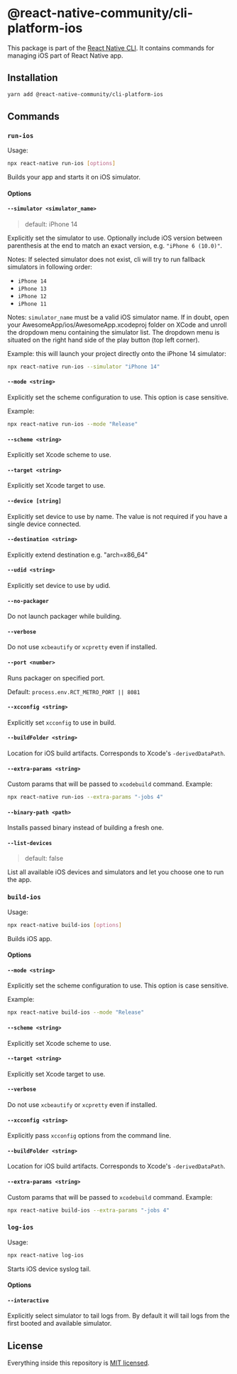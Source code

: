 # @react-native-community/cli-platform-ios

This package is part of the [React Native CLI](../../README.md). It contains commands for managing iOS part of React Native app.

## Installation

```sh
yarn add @react-native-community/cli-platform-ios
```

## Commands

### `run-ios`

Usage:

```sh
npx react-native run-ios [options]
```

Builds your app and starts it on iOS simulator.

#### Options

#### `--simulator <simulator_name>`

> default: iPhone 14

Explicitly set the simulator to use. Optionally include iOS version between parenthesis at the end to match an exact version, e.g. `"iPhone 6 (10.0)"`.

Notes: If selected simulator does not exist, cli will try to run fallback simulators in following order:

- `iPhone 14`
- `iPhone 13`
- `iPhone 12`
- `iPhone 11`

Notes: `simulator_name` must be a valid iOS simulator name. If in doubt, open your AwesomeApp/ios/AwesomeApp.xcodeproj folder on XCode and unroll the dropdown menu containing the simulator list. The dropdown menu is situated on the right hand side of the play button (top left corner).

Example: this will launch your project directly onto the iPhone 14 simulator:

```sh
npx react-native run-ios --simulator "iPhone 14"
```

#### `--mode <string>`

Explicitly set the scheme configuration to use. This option is case sensitive.

Example:

```sh
npx react-native run-ios --mode "Release"
```

#### `--scheme <string>`

Explicitly set Xcode scheme to use.

#### `--target <string>`

Explicitly set Xcode target to use.

#### `--device [string]`

Explicitly set device to use by name. The value is not required if you have a single device connected.

#### `--destination <string>`

Explicitly extend destination e.g. "arch=x86_64"

#### `--udid <string>`

Explicitly set device to use by udid.

#### `--no-packager`

Do not launch packager while building.

#### `--verbose`

Do not use `xcbeautify` or `xcpretty` even if installed.

#### `--port <number>`

Runs packager on specified port.

Default: `process.env.RCT_METRO_PORT || 8081`

#### `--xcconfig <string>`

Explicitly set `xcconfig` to use in build.

#### `--buildFolder <string>`

Location for iOS build artifacts. Corresponds to Xcode's `-derivedDataPath`.

#### `--extra-params <string>`

Custom params that will be passed to `xcodebuild` command.
Example:

```sh
npx react-native run-ios --extra-params "-jobs 4"
```

#### `--binary-path <path>`

Installs passed binary instead of building a fresh one.

#### `--list-devices`

> default: false

List all available iOS devices and simulators and let you choose one to run the app.

### `build-ios`

Usage:

```sh
npx react-native build-ios [options]
```

Builds iOS app.

#### Options

#### `--mode <string>`

Explicitly set the scheme configuration to use. This option is case sensitive.

Example:

```sh
npx react-native build-ios --mode "Release"
```

#### `--scheme <string>`

Explicitly set Xcode scheme to use.

#### `--target <string>`

Explicitly set Xcode target to use.

#### `--verbose`

Do not use `xcbeautify` or `xcpretty` even if installed.

#### `--xcconfig <string>`

Explicitly pass `xcconfig` options from the command line.

#### `--buildFolder <string>`

Location for iOS build artifacts. Corresponds to Xcode's `-derivedDataPath`.

#### `--extra-params <string>`

Custom params that will be passed to `xcodebuild` command.
Example:

```sh
npx react-native build-ios --extra-params "-jobs 4"
```

### `log-ios`

Usage:

```sh
npx react-native log-ios
```

Starts iOS device syslog tail.

#### Options

#### `--interactive`

Explicitly select simulator to tail logs from. By default it will tail logs from the first booted and available simulator.

## License

Everything inside this repository is [MIT licensed](./LICENSE).
